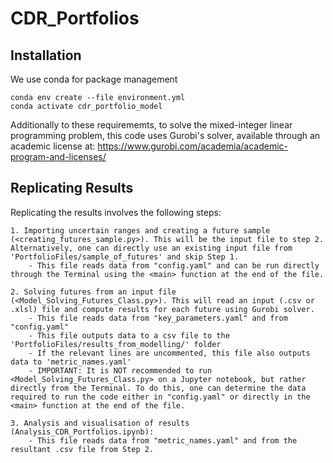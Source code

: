 # CDR_Portfolios

## Installation
We use conda for package management
```
conda env create --file environment.yml
conda activate cdr_portfolio_model
```

Additionally to these requirememts, to solve the mixed-integer linear programming problem, this code uses Gurobi's solver, available through an academic license at: https://www.gurobi.com/academia/academic-program-and-licenses/  

## Replicating Results

Replicating the results involves the following steps:

    1. Importing uncertain ranges and creating a future sample (<creating_futures_sample.py>). This will be the input file to step 2. Alternatively, one can directly use an existing input file from 'PortfolioFiles/sample_of_futures' and skip Step 1.
        - This file reads data from "config.yaml" and can be run directly through the Terminal using the <main> function at the end of the file. 
    
    2. Solving futures from an input file (<Model_Solving_Futures_Class.py>). This will read an input (.csv or .xlsl) file and compute results for each future using Gurobi solver.  
        - This file reads data from "key_parameters.yaml" and from "config.yaml"
        - This file outputs data to a csv file to the 'PortfolioFiles/results_from_modelling/' folder
        - If the relevant lines are uncommented, this file also outputs data to 'metric_names.yaml'  
        - IMPORTANT: It is NOT recommended to run <Model_Solving_Futures_Class.py> on a Jupyter notebook, but rather directly from the Terminal. To do this, one can determine the data required to run the code either in "config.yaml" or directly in the <main> function at the end of the file.
    
    3. Analysis and visualisation of results (Analysis_CDR_Portfolios.ipynb): 
        - This file reads data from "metric_names.yaml" and from the resultant .csv file from Step 2. 
